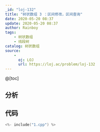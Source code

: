 ```yaml
---
_id: "loj-132"
title: "树状数组 3 ：区间修改，区间查询"
date: 2020-05-20 08:37
update: 2020-05-20 08:37
author: Rainboy
tags:
    - 树状数组
    - 线段树
catalog: 树状数组
source: 
    - 
      oj: LOJ
      url: https://loj.ac/problem/loj-132
---
```



@[toc]
## 分析



## 代码

```c
<%- include("1.cpp") %>
```


